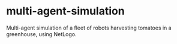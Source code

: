 # multi-agent-simulation
Multi-agent simulation of a fleet of robots harvesting tomatoes in a greenhouse, using NetLogo.

